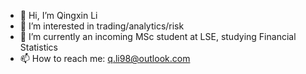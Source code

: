 - 👋 Hi, I’m Qingxin Li
- 👀 I’m interested in trading/analytics/risk
- 🌱 I’m currently an incoming MSc student at LSE, studying Financial Statistics
- 📫 How to reach me: q.li98@outlook.com

<!---
qli98/qli98 is a ✨ special ✨ repository because its `README.md` (this file) appears on your GitHub profile.
You can click the Preview link to take a look at your changes.
--->
